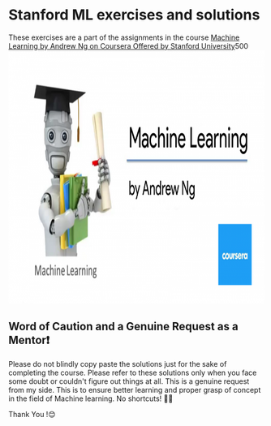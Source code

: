 # Stanford ML exercises and solutions

These exercises are a part of the assignments in the course [Machine Learning by Andrew Ng on Coursera Offered by Stanford University](https://www.coursera.org/learn/machine-learning?skipBrowseRedirect=true)500
<img src="https://github.com/subhankar01/ML-DL-Courses/blob/main/Stanford%20ML%20exercise/machine-learning-stanford-andrew-ng-course.png" width="1000" height="500">

## Word of Caution and a Genuine Request as a Mentor❗️

Please do not blindly copy paste the solutions just for the sake of completing the course. Please refer to these solutions only when you face some doubt or couldn't figure out things at all. This is a genuine request from my side. This is to ensure better learning and proper grasp of concept in the field of Machine learning. No shortcuts! 🚫😎

Thank You !😊
